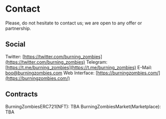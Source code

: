# Contact

Please, do not hesitate to contact us; we are open to any offer or partnership.

## Social

Twitter: [https://twitter.com/burning_zombies](https://twitter.com/burning_zombies)
Telegram: [https://t.me/burning_zombies](https://t.me/burning_zombies)
E-Mail: [boo@burningzombies.com](mailto:boo@burningzombies.com)
Web Interface: [https://burningzombies.com/](https://burningzombies.com/)

## Contracts

BurningZombiesERC721(NFT): TBA
BurningZombiesMarket(Marketplace): TBA
